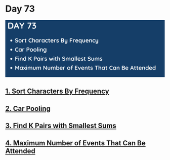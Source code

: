 # Day 73

![](../images/day73.png)

## [1. Sort Characters By Frequency](451.%20Sort%20Characters%20By%20Frequency.md)

## [2. Car Pooling](1094.%20Car%20Pooling.md)

## [3. Find K Pairs with Smallest Sums](373.%20Find%20K%20Pairs%20with%20Smallest%20Sums.md)

## [4. Maximum Number of Events That Can Be Attended](1353.%20Maximum%20Number%20of%20Events%20That%20Can%20Be%20Attended.md)